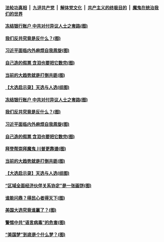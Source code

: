 

####  [法轮功真相](../../../../basic/blob/master/README.md?t=11220231) &nbsp;|&nbsp; [九评共产党](../../../../9ping.md/blob/master/README.md?t=11220231) &nbsp;|&nbsp; [解体党文化](../../../../jtdwh.md/blob/master/README.md?t=11220231)  &nbsp;|&nbsp; [共产主义的终极目的](../../../../gczydzjmd.md/blob/master/README.md?t=11220231) &nbsp;|&nbsp; [魔鬼在统治我们的世界](../../../../mgztzwmdsj.md/blob/master/README.md?t=11220231) 

#### [冻结银行账户 中共对付异议人士之套路(图)](../pages/p4/953286.md?t=11220231) 

#### [我们反共究竟是反什么？(图)](../pages/p4/953281.md?t=11220231) 

#### [习近平面临内外麻烦自我周旋(图)](../pages/p4/953261.md?t=11220231) 

#### [自己造的假票 含泪也要把它数完(图)](../pages/p4/953273.md?t=11220231) 

#### [当前的大趋势就是打倒共匪(图)](../pages/p4/953274.md?t=11220231) 

#### [【大选启示录】天选与人选(组图)](../pages/p4/953127.md?t=11220231) 



#### [冻结银行账户 中共对付异议人士之套路(图)](../pages/p4/953286.md?t=11220231) 

#### [我们反共究竟是反什么？(图)](../pages/p4/953281.md?t=11220231) 

#### [习近平面临内外麻烦自我周旋(图)](../pages/p4/953261.md?t=11220231) 

#### [自己造的假票 含泪也要把它数完(图)](../pages/p4/953273.md?t=11220231) 

#### [拜登帮崇拜魔鬼 川普更靠谱(图)](../pages/p4/953272.md?t=11220231) 

#### [当前的大趋势就是打倒共匪(图)](../pages/p4/953274.md?t=11220231) 


#### [【大选启示录】天选与人选(组图)](../pages/p4/953127.md?t=11220231) 






#### [“区域全面经济伙伴关系协定”是一张画饼(图)](../pages/p4/953161.md?t=11220231) 

#### [谁能问鼎？得民心者得天下(图)](../pages/p4/953156.md?t=11220231) 

#### [美国大选究竟谁赢了？(图)](../pages/p4/953146.md?t=11220231) 

#### [警惕中共“语言病毒”的危害(图)](../pages/p4/953143.md?t=11220231) 

#### [“美国梦”到底是个什么梦？(图)](../pages/p4/953129.md?t=11220231) 

